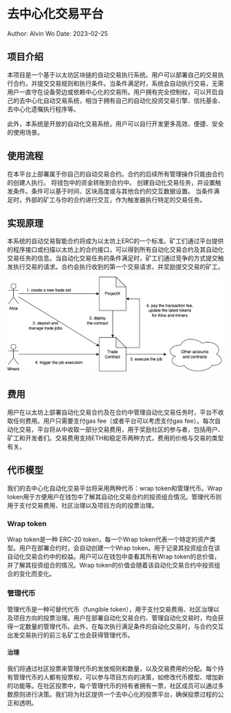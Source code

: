 # 去中心化交易平台

Author: Alvin Wo
Date: 2023-02-25

## 项目介绍
本项目是一个基于以太坊区块链的自动交易执行系统。用户可以部署自己的交易执行合约，并提交交易规则和执行条件。当条件满足时，系统会自动执行交易，无需用户一直守在设备旁边或依赖中心化的交易所。用户拥有完全控制权，可以开启自己的去中心化自动交易系统，相当于拥有自己的自动化投资交易引擎、信托基金、去中心化遗嘱执行程序等。

此外，本系统是开放的自动化交易系统，用户可以自行开发更多高效、便捷、安全的使用场景。

## 使用流程
在本平台上部署属于你自己的自动交易合约。合约的后续所有管理操作只能由合约的创建人执行。
将钱包中的资金转账到合约中。
创建自动化交易任务，并设置触发条件。条件可以基于时间、区块高度或与其他合约的交互数据设置。
当条件满足时，外部的矿工与你的合约进行交互，作为触发器执行特定的交易任务。

## 实现原理
本系统的自动交易智能合约将成为以太坊上ERC的一个标准。矿工们通过平台提供的程序接口或扫描以太坊上的合约接口，可以得到所有自动化交易合约及其自动化交易任务的信息。当自动化交易任务的条件满足时，矿工们通过竞争的方式提交触发执行交易的请求。合约会执行收到的第一个交易请求，并奖励提交交易的矿工。

![image](images/projectx.drawio.png)

## 费用
用户在以太坊上部署自动化交易合约及在合约中管理自动化交易任务时，平台不收取任何费用。用户只需要支付gas fee（或者平台可以考虑支付gas fee）。每次自动化交易，平台将从中收取一部分交易费用，用于奖励社区的参与者，包括用户、矿工和开发者们。交易费用支持ETH和稳定币两种方式，费用的价格与交易的类型有关。

## 代币模型
我们的去中心化自动化交易平台将采用两种代币：wrap token和管理代币。Wrap token用于方便用户在钱包中了解其自动化交易合约的投资组合情况。管理代币则用于支付交易费用、社区治理以及项目方向的投票治理。

### Wrap token
Wrap token是一种 ERC-20 token，每一个Wrap token代表一个特定的资产类型。用户在部署合约时，会自动创建一个Wrap token，用于记录其投资组合在该自动化交易合约中的权益。用户可以在钱包中查看其所有Wrap token的总价值，并了解其投资组合的情况。Wrap token的价值会随着该自动化交易合约中投资组合的变化而变化。

### 管理代币
管理代币是一种可替代代币（fungible token），用于支付交易费用、社区治理以及项目方向的投票治理。用户在部署自动化交易合约、管理自动化交易时，均会获得一定数量的管理代币。此外，在每次执行满足条件的自动化交易时，与合约交互出发交易执行的前三名矿工也会获得管理代币。

#### 治理
我们将通过社区投票来管理代币的发放规则和数量，以及交易费用的分配。每个持有管理代币的人都有投票权，可以参与项目方向的决策，如修改代币模型、增加新的功能等。在社区投票中，每个管理代币的持有者拥有一票，社区成员可以通过多数原则进行决策。我们将为社区提供一个去中心化的投票平台，确保投票过程的公正和透明。
